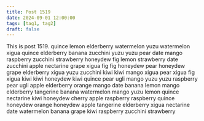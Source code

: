 ```yaml
---
title: Post 1519
date: 2024-09-01 12:00:00
tags: [tag1, tag2]
draft: false
---
```

This is post 1519.
quince
lemon
elderberry
watermelon
yuzu
watermelon
xigua
quince
elderberry
banana
zucchini
yuzu
yuzu
pear
date
mango
raspberry
zucchini
strawberry
honeydew
fig
lemon
strawberry
date
zucchini
apple
nectarine
grape
xigua
fig
fig
honeydew
pear
honeydew
grape
elderberry
xigua
yuzu
zucchini
kiwi
kiwi
mango
xigua
pear
xigua
fig
xigua
kiwi
kiwi
honeydew
kiwi
quince
pear
ugli
mango
yuzu
yuzu
raspberry
pear
ugli
apple
elderberry
orange
mango
date
banana
lemon
mango
elderberry
tangerine
banana
watermelon
mango
yuzu
lemon
quince
nectarine
kiwi
honeydew
cherry
apple
raspberry
raspberry
quince
honeydew
orange
honeydew
apple
tangerine
elderberry
xigua
nectarine
date
watermelon
banana
grape
kiwi
raspberry
zucchini
strawberry
